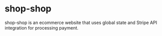 # shop-shop
shop-shop is an ecommerce website that uses global state and Stripe API integration for processing payment.
